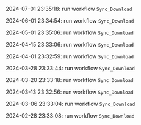 2024-07-01 23:35:18: run workflow `Sync_Download` 

2024-06-01 23:34:54: run workflow `Sync_Download` 

2024-05-01 23:35:06: run workflow `Sync_Download` 

2024-04-15 23:33:06: run workflow `Sync_Download` 

2024-04-01 23:32:59: run workflow `Sync_Download` 

2024-03-28 23:33:44: run workflow `Sync_Download` 

2024-03-20 23:33:18: run workflow `Sync_Download` 

2024-03-13 23:32:56: run workflow `Sync_Download` 

2024-03-06 23:33:04: run workflow `Sync_Download` 

2024-02-28 23:33:08: run workflow `Sync_Download` 


